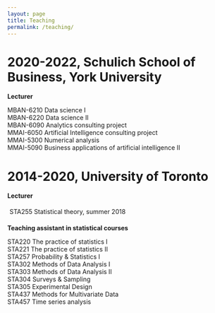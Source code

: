 ```yaml
---
layout: page
title: Teaching
permalink: /teaching/
---
```


# 2020-2022, Schulich School of Business, York University 
**Lecturer**
<div class="row">
  <div class="column">
    MBAN-6210 Data science I  
  </div>
  <div class="column">
    MBAN-6220 Data science II 
  </div>  
</div>

<div class="row">
  <div class="column">
    MBAN-6090 Analytics consulting project 
  </div>
  <div class="column">
    MMAI-6050 Artificial Intelligence consulting project 
  </div>  
</div>

<div class="row">
  <div class="column">
    MMAI-5300 Numerical analysis  
  </div>
  <div class="column">
    MMAI-5090 Business applications of artificial intelligence II 
  </div>  
</div>

# 2014-2020, University of Toronto  
**Lecturer**

<div>
  <ul style="list-style-type: none; padding: 5px; margin: 0; margin-bottom: 15px;">
    <li>STA255 Statistical theory, summer 2018</li>
  </ul>
</div>

**Teaching assistant in statistical courses**
<div class="row">
  <div class="column">
    STA220 The practice of statistics I
  </div>
  <div class="column">
    STA221 The practice of statistics II
  </div>  
</div>

<div class="row">
  <div class="column">
    STA257 Probability & Statistics I
  </div>   
  <div class="column">
    STA302 Methods of Data Analysis I
  </div>   
</div>

<div class="row">
  <div class="column">
    STA303 Methods of Data Analysis II
  </div>   
  <div class="column">
    STA304 Surveys & Sampling 
  </div>   
 
</div>

<div class="row">
  <div class="column">
    STA305 Experimental Design
  </div>  
  <div class="column">
    STA437 Methods for Multivariate Data
  </div>   
</div>

<div class="row">
  <div class="column">
    STA457 Time series analysis
  </div> 
</div>  
